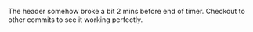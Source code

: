 <!-- Project Comments Go Here -->

The header somehow broke a bit 2 mins before end of timer. Checkout to other commits to see it working perfectly.
